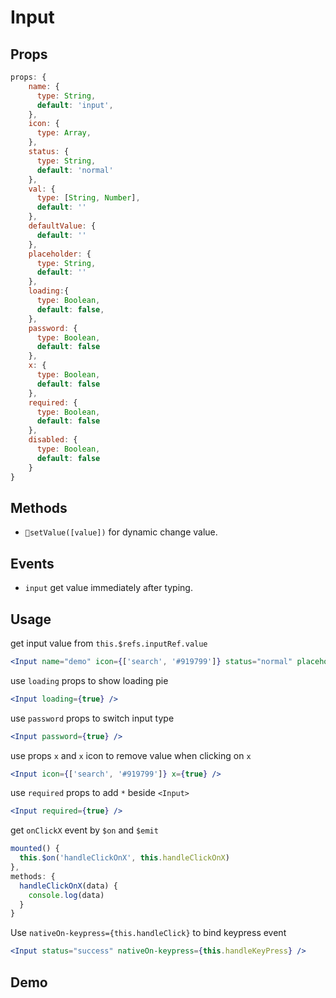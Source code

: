 # Input

## Props

```js
props: {
    name: {
      type: String,
      default: 'input',
    },
    icon: {
      type: Array,
    },
    status: {
      type: String,
      default: 'normal'
    },
    val: {
      type: [String, Number],
      default: ''
    },
    defaultValue: {
      default: ''
    },
    placeholder: {
      type: String,
      default: ''
    },
    loading:{
      type: Boolean,
      default: false,
    },
    password: {
      type: Boolean,
      default: false
    },
    x: {
      type: Boolean,
      default: false
    },
    required: {
      type: Boolean,
      default: false
    },
    disabled: {
      type: Boolean,
      default: false
    }
}
```
## Methods
- `setValue([value])` for dynamic change value.

## Events
- `input` get value immediately after typing.


## Usage

get input value from `this.$refs.inputRef.value`
```jsx
<Input name="demo" icon={['search', '#919799']} status="normal" placeholder="type some words.." ref="inputRef" />
```
use `loading` props to show loading pie
```jsx
<Input loading={true} />
```
use `password` props to switch input type
```jsx
<Input password={true} />
```
use props `x` and `x` icon to remove value when clicking on `x`
```jsx
<Input icon={['search', '#919799']} x={true} />
```
use `required` props to add `*` beside `<Input>`
```jsx
<Input required={true} />
```

get `onClickX` event by `$on` and `$emit`
```jsx
mounted() {
  this.$on('handleClickOnX', this.handleClickOnX)
},
methods: {
  handleClickOnX(data) {
    console.log(data)
  }
}
```

Use `nativeOn-keypress={this.handleClick}` to bind keypress event
```jsx
<Input status="success" nativeOn-keypress={this.handleKeyPress} />
```

## Demo
